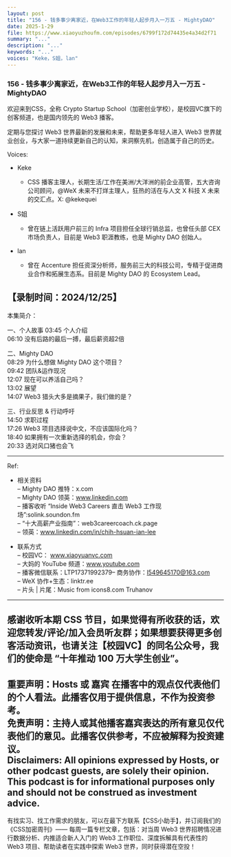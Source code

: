 ```yaml
---
layout: post
title: "156 - 钱多事少离家近，在Web3工作的年轻人起步月入一万五 - MightyDAO"
date: 2025-1-29
file: https://www.xiaoyuzhoufm.com/episodes/6799f172d74435e4a34d2f71
summary: "..."
description: "..."
keywords: "..."
voices: "Keke，S姐，lan"
---
```


### 156 - 钱多事少离家近，在Web3工作的年轻人起步月入一万五 - MightyDAO

欢迎来到CSS，全称 Crypto Startup School（加密创业学校），是校园VC旗下的创客频道，也是国内领先的 Web3 播客。  

定期与您探讨 Web3 世界最新的发展和未来，帮助更多年轻人进入 Web3 世界就业创业，与大家一道持续更新自己的认知，来洞察先机，创造属于自己的历史。  

Voices:

- Keke
  + CSS 播客主理人，长期生活/工作在美洲/大洋洲的前企业高管，五大咨询公司顾问，@WeX 未来不打烊主理人，狂热的活在与人文 X 科技 X 未来的交汇点。X: @kekequei

- S姐
  + 曾在链上活跃用户前三的 Infra 项目担任全球行销总监，也曾任头部 CEX 市场负责人，目前是 Web3 职涯教练，也是 Mighty DAO 创始人。

- lan
  + 曾在 Accenture 担任资深分析师，服务前三大的科技公司，专精于促进商业合作和拓展生态系。目前是 Mighty DAO 的 Ecosystem Lead。

【录制时间：2024/12/25】
---------------------------------------------------
本集简介：

一、个人故事 
03:45 个人介绍  
06:10 没有后路的最后一搏，最后薪资超2倍

二、Mighty DAO  
08:29 为什么想做 Mighty DAO 这个项目？  
09:42 团队&运作现况  
12:07 现在可以养活自己吗？  
13:02 展望  
14:07 Web3 猎头大多是摘果子，我们做的是？

三、行业反思 & 行动呼吁  
14:50 求职过程  
17:26 Web3 项目选择说中文，不应该国际化吗？  
18:40 如果拥有一次重新选择的机会，你会？  
20:33 选对风口猪也会飞

---------------------------------------------------  

Ref:
   + 相关资料  
– Mighty DAO 推特：x.com  
– Mighty DAO 领英：www.linkedin.com  
– 播客收听 “Inside Web3 Careers 直击 Web3 工作现场”:solink.soundon.fm  
– “十大高薪产业指南”：web3careercoach.ck.page  
– 领英：www.linkedin.com/in/chih-hsuan-ian-lee  

   + 联系方式  
– 校园VC： www.xiaoyuanvc.com  
– 大妈的 YouTube 频道：www.youtube.com  
– 播客微信联系：LTP17371992379– 商务协作：l549645170@163.com  
– WeX 协作+生态：linktr.ee  
– 片头 | 片尾：Music from icons8.com Truhanov  
---------------------------------------------------  
感谢收听本期 CSS 节目，如果觉得有所收获的话，欢迎您转发/评论/加入会员听友群；如果想要获得更多创客活动资讯，也请关注【校园VC】的同名公众号，我们的使命是 “十年推动 100 万大学生创业”。  
---------------------------------------------------  
重要声明：Hosts 或 嘉宾 在播客中的观点仅代表他们的个人看法。此播客仅用于提供信息，不作为投资参考。   
免责声明：主持人或其他播客嘉宾表达的所有意见仅代表他们的意见。此播客仅供参考，不应被解释为投资建议。  
Disclaimers: All opinions expressed by Hosts, or other podcast guests, are solely their opinion. This podcast is for informational purposes only and should not be construed as investment advice.  
---------------------------------------------------  
有找实习、找工作需求的朋友，可以在最下方联系【CSS小助手】，并订阅我们的《CSS加密周刊》—— 每周一篇专栏文章，包括：对当周 Web3 世界招聘情况进行数据分析、内推适合新人入门的 Web3 工作职位、深度拆解具有代表性的 Web3 项目、帮助读者在实践中探索 Web3 世界，同时获得潜在空投！

